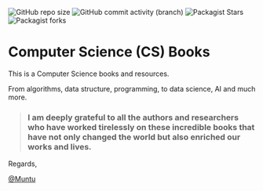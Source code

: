 ![GitHub repo size](https://img.shields.io/github/repo-size/afondiel/cs-books) ![GitHub commit activity (branch)](https://img.shields.io/github/commit-activity/t/afondiel/cs-books/main) ![Packagist Stars](https://img.shields.io/github/stars/afondiel/cs-books.svg) ![Packagist forks](https://img.shields.io/github/forks/afondiel/cs-books.svg) 

# Computer Science (CS) Books

This is a Computer Science books and resources. 

From algorithms, data structure, programming, to data science, AI and much more.

>### I am deeply grateful to all the authors and researchers who have worked tirelessly on these incredible books that have not only changed the world but also enriched our works and lives. 

Regards, 

[@Muntu](https://github.com/afondiel/)


